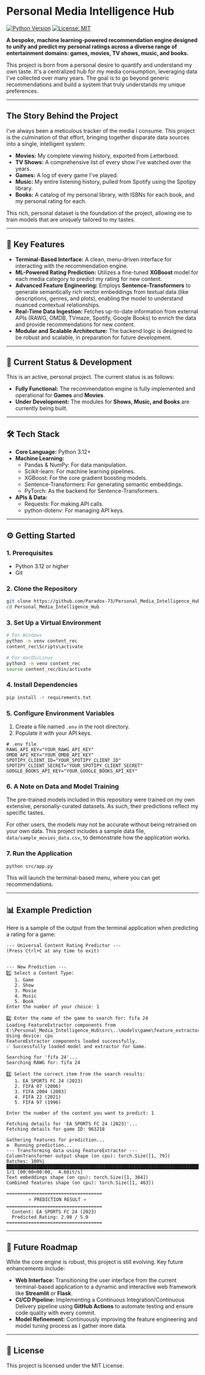 # Personal Media Intelligence Hub

[![Python Version](https://img.shields.io/badge/Python-3.12+-blue.svg)](https://www.python.org/)
[![License: MIT](https://img.shields.io/badge/License-MIT-yellow.svg)](https://opensource.org/licenses/MIT)

**A bespoke, machine learning-powered recommendation engine designed to unify and predict my personal ratings across a diverse range of entertainment domains: games, movies, TV shows, music, and books.**

This project is born from a personal desire to quantify and understand my own taste. It's a centralized hub for my media consumption, leveraging data I've collected over many years. The goal is to go beyond generic recommendations and build a system that truly understands my unique preferences.

---

## The Story Behind the Project

I've always been a meticulous tracker of the media I consume. This project is the culmination of that effort, bringing together disparate data sources into a single, intelligent system:

-   **Movies:** My complete viewing history, exported from Letterboxd.
-   **TV Shows:** A comprehensive list of every show I've watched over the years.
-   **Games:** A log of every game I've played.
-   **Music:** My entire listening history, pulled from Spotify using the Spotipy library.
-   **Books:** A catalog of my personal library, with ISBNs for each book, and my personal rating for each.

This rich, personal dataset is the foundation of the project, allowing me to train models that are uniquely tailored to my tastes.

---

## 🚀 Key Features

-   **Terminal-Based Interface:** A clean, menu-driven interface for interacting with the recommendation engine.
-   **ML-Powered Rating Prediction:** Utilizes a fine-tuned **XGBoost** model for each media category to predict my rating for new content.
-   **Advanced Feature Engineering:** Employs **Sentence-Transformers** to generate semantically rich vector embeddings from textual data (like descriptions, genres, and plots), enabling the model to understand nuanced contextual relationships.
-   **Real-Time Data Ingestion:** Fetches up-to-date information from external APIs (RAWG, OMDB, TVmaze, Spotify, Google Books) to enrich the data and provide recommendations for new content.
-   **Modular and Scalable Architecture:** The backend logic is designed to be robust and scalable, in preparation for future development.

---

## 🎯 Current Status & Development

This is an active, personal project. The current status is as follows:

-   **Fully Functional:** The recommendation engine is fully implemented and operational for **Games** and **Movies**.
-   **Under Development:** The modules for **Shows, Music, and Books** are currently being built.

---

## 🛠️ Tech Stack

-   **Core Language:** Python 3.12+
-   **Machine Learning:**
    -   Pandas & NumPy: For data manipulation.
    -   Scikit-learn: For machine learning pipelines.
    -   XGBoost: For the core gradient boosting models.
    -   Sentence-Transformers: For generating semantic embeddings.
    -   PyTorch: As the backend for Sentence-Transformers.
-   **APIs & Data:**
    -   Requests: For making API calls.
    -   python-dotenv: For managing API keys.

---

## ⚙️ Getting Started

### 1. Prerequisites

-   Python 3.12 or higher
-   Git

### 2. Clone the Repository

```bash
git clone https://github.com/Paradox-73/Personal_Media_Intelligence_Hub.git
cd Personal_Media_Intelligence_Hub
```

### 3. Set Up a Virtual Environment

```bash
# For Windows
python -m venv content_rec
content_rec\Scripts\activate

# For macOS/Linux
python3 -m venv content_rec
source content_rec/bin/activate
```

### 4. Install Dependencies

```bash
pip install -r requirements.txt
```

### 5. Configure Environment Variables

1.  Create a file named `.env` in the root directory.
2.  Populate it with your API keys.

```env
# .env file
RAWG_API_KEY="YOUR_RAWG_API_KEY"
OMDB_API_KEY="YOUR_OMDB_API_KEY"
SPOTIPY_CLIENT_ID="YOUR_SPOTIPY_CLIENT_ID"
SPOTIPY_CLIENT_SECRET="YOUR_SPOTIPY_CLIENT_SECRET"
GOOGLE_BOOKS_API_KEY="YOUR_GOOGLE_BOOKS_API_KEY"
```

### 6. A Note on Data and Model Training

The pre-trained models included in this repository were trained on my own extensive, personally-curated datasets. As such, their predictions reflect my specific tastes.

For other users, the models may not be accurate without being retrained on your own data. This project includes a sample data file, `data/sample_movies_data.csv`, to demonstrate how the application works.

### 7. Run the Application

```bash
python src/app.py
```

This will launch the terminal-based menu, where you can get recommendations.

---

## 📊 Example Prediction

Here is a sample of the output from the terminal application when predicting a rating for a game:

```text
--- Universal Content Rating Predictor ---
(Press Ctrl+C at any time to exit)


--- New Prediction ---
1️⃣ Select a Content Type:
   1. Game
   2. Show
   3. Movie
   4. Music
   5. Book
Enter the number of your choice: 1

2️⃣ Enter the name of the game to search for: fifa 24
Loading FeatureExtractor components from E:\Personal_Media_Intelligence_Hub\src\..\models\game\feature_extractor...
Using device: cpu
FeatureExtractor components loaded successfully.
✅ Successfully loaded model and extractor for Game.

Searching for 'fifa 24'...
Searching RAWG for: fifa 24

3️⃣ Select the correct item from the search results:
   1. EA SPORTS FC 24 (2023)
   2. FIFA 07 (2006)
   3. FIFA 2004 (2003)
   4. FIFA 22 (2021)
   5. FIFA 97 (1996)

Enter the number of the content you want to predict: 1

Fetching details for 'EA SPORTS FC 24 (2023)'...
Fetching details for game ID: 963218

Gathering features for prediction...
⚙️  Running prediction...
--- Transforming data using FeatureExtractor ---
ColumnTransformer output shape (on cpu): torch.Size([1, 79])
Batches: 100%|█████████████████████████████████████████████████████████████████████████████████████| 1/1 [00:00<00:00,  4.68it/s]
Text embeddings shape (on cpu): torch.Size([1, 384])
Combined features shape (on cpu): torch.Size([1, 463])

===================================
        ⭐ PREDICTION RESULT ⭐
===================================
  Content: EA SPORTS FC 24 (2023)
  Predicted Rating: 2.98 / 5.0
===================================
```

---

## 🔮 Future Roadmap

While the core engine is robust, this project is still evolving. Key future enhancements include:

-   **Web Interface:** Transitioning the user interface from the current terminal-based application to a dynamic and interactive web framework like **Streamlit** or **Flask**.
-   **CI/CD Pipeline:** Implementing a Continuous Integration/Continuous Delivery pipeline using **GitHub Actions** to automate testing and ensure code quality with every commit.
-   **Model Refinement:** Continuously improving the feature engineering and model tuning process as I gather more data.

---

## 📄 License

This project is licensed under the MIT License.

